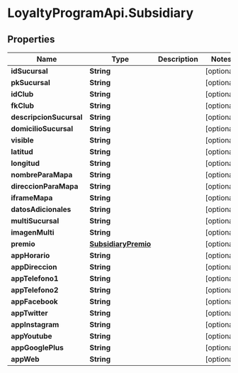 # LoyaltyProgramApi.Subsidiary

## Properties
Name | Type | Description | Notes
------------ | ------------- | ------------- | -------------
**idSucursal** | **String** |  | [optional] 
**pkSucursal** | **String** |  | [optional] 
**idClub** | **String** |  | [optional] 
**fkClub** | **String** |  | [optional] 
**descripcionSucursal** | **String** |  | [optional] 
**domicilioSucursal** | **String** |  | [optional] 
**visible** | **String** |  | [optional] 
**latitud** | **String** |  | [optional] 
**longitud** | **String** |  | [optional] 
**nombreParaMapa** | **String** |  | [optional] 
**direccionParaMapa** | **String** |  | [optional] 
**iframeMapa** | **String** |  | [optional] 
**datosAdicionales** | **String** |  | [optional] 
**multiSucursal** | **String** |  | [optional] 
**imagenMulti** | **String** |  | [optional] 
**premio** | [**SubsidiaryPremio**](SubsidiaryPremio.md) |  | [optional] 
**appHorario** | **String** |  | [optional] 
**appDireccion** | **String** |  | [optional] 
**appTelefono1** | **String** |  | [optional] 
**appTelefono2** | **String** |  | [optional] 
**appFacebook** | **String** |  | [optional] 
**appTwitter** | **String** |  | [optional] 
**appInstagram** | **String** |  | [optional] 
**appYoutube** | **String** |  | [optional] 
**appGooglePlus** | **String** |  | [optional] 
**appWeb** | **String** |  | [optional] 


